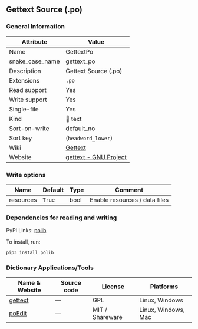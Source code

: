 ## Gettext Source (.po)

### General Information

| Attribute       | Value                                                         |
| --------------- | ------------------------------------------------------------- |
| Name            | GettextPo                                                     |
| snake_case_name | gettext_po                                                    |
| Description     | Gettext Source (.po)                                          |
| Extensions      | `.po`                                                         |
| Read support    | Yes                                                           |
| Write support   | Yes                                                           |
| Single-file     | Yes                                                           |
| Kind            | 📝 text                                                        |
| Sort-on-write   | default_no                                                    |
| Sort key        | (`headword_lower`)                                            |
| Wiki            | [Gettext](https://en.wikipedia.org/wiki/Gettext)              |
| Website         | [gettext - GNU Project](https://www.gnu.org/software/gettext) |

### Write options

| Name      | Default | Type | Comment                       |
| --------- | ------- | ---- | ----------------------------- |
| resources | `True`  | bool | Enable resources / data files |

### Dependencies for reading and writing

PyPI Links: [polib](https://pypi.org/project/polib)

To install, run:

```sh
pip3 install polib
```

### Dictionary Applications/Tools

| Name & Website                                   | Source code | License         | Platforms           |
| ------------------------------------------------ | ----------- | --------------- | ------------------- |
| [gettext](https://www.gnu.org/software/gettext/) | ―           | GPL             | Linux, Windows      |
| [poEdit](https://github.com/vslavik/poedit)      | ―           | MIT / Shareware | Linux, Windows, Mac |
